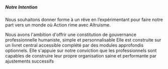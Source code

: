 ##### Notre Intention  

Nous souhaitons donner forme à un rêve en l’expérimentant pour faire notre part vers un monde où Action rime avec Altruisme.

Nous avons l'ambition d'offrir une constitution de gouvernance professionnelle humaniste, simple et personnalisable
Elle est construite sur un livret central accessible complété par des modules approfondis optionnels.
Elle s'appuie sur notre conviction que les professionnels sont capables de construire leur propre organisation saine et performante par ajustements successifs